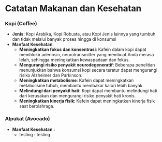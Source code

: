 # Catatan Makanan dan Kesehatan

### Kopi (Coffee)

* **Jenis**: Kopi Arabika, Kopi Robusta, atau Kopi Jenis lainnya yang tumbuh dan tidak melalui banyak proses hingga di konsumsi
*   **Manfaat Kesehatan**:
    *   **Meningkatkan fokus dan konsentrasi**: Kafein dalam kopi dapat memblokir adenosin, neurotransmitter yang membuat Anda merasa lelah, sehingga meningkatkan kewaspadaan dan fokus.
    *   **Mengurangi risiko penyakit neurodegeneratif**: Beberapa penelitian menunjukkan bahwa konsumsi kopi secara teratur dapat mengurangi risiko Alzheimer dan Parkinson.
    *   **Meningkatkan metabolisme**: Kafein dapat meningkatkan metabolisme tubuh, membantu membakar kalori lebih banyak.
    *   **Melindungi dari penyakit hati**: Kopi dapat membantu melindungi hati dari kerusakan dan mengurangi risiko penyakit hati kronis.
    *   **Meningkatkan kinerja fisik**: Kafein dapat meningkatkan kinerja fisik saat berolahraga.

### Alpukat (Avocado)

* **Manfaat Kesehatan** :
    * testing : testing


